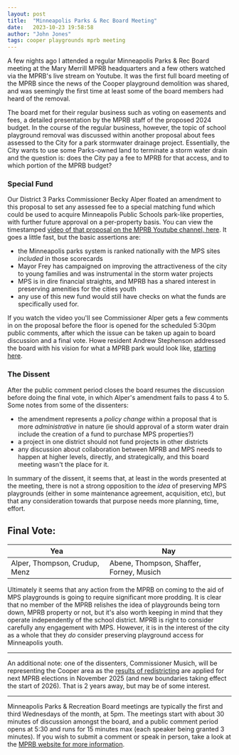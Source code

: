 ```yaml
---
layout: post
title:  "Minneapolis Parks & Rec Board Meeting"
date:   2023-10-23 19:58:58
author: "John Jones"
tags: cooper playgrounds mprb meeting
---
```


A few nights ago I attended a regular Minneapolis Parks & Rec Board meeting at the Mary Merrill MPRB headquarters and a few others watched via the MPRB's live stream on Youtube.  It was the first full board meeting of the MPRB since the news of the Cooper playground demolition was shared, and was seemingly the first time at least some of the board members had heard of the removal.

The board met for their regular business such as voting on easements and fees, a detailed presentation by the MPRB staff of the proposed 2024 budget.  In the course of the regular business, however, the topic of school playground removal was discussed within another proposal about fees assessed to the City for a park stormwater drainage project.  Essentially, the City wants to use some Parks-owned land to terminate a storm water drain and the question is:  does the City pay a fee to MPRB for that access, and to which portion of the MPRB budget?

### Special Fund

Our District 3 Parks Commissioner Becky Alper floated an amendment to this proposal to set any assessed fee to a special matching fund which could be used to acquire Minneapolis Public Schools park-like properties, with further future approval on a per-property basis.  You can view the timestamped [video of that proposal on the MPRB Youtube channel, here](https://youtu.be/2510Z2OSA10?t=1560).  It goes a little fast, but the basic assertions are:

- the Minneapolis parks system is ranked nationally with the MPS sites *included* in those scorecards
- Mayor Frey has campaigned on improving the attractiveness of the city to young families and was instrumental in the storm water projects
- MPS is in dire financial straights, and MPRB has a shared interest in preserving amenities for the cities youth
- any use of this new fund would still have checks on what the funds are specifically used for.

If you watch the video you'll see Commissioner Alper gets a few comments in on the proposal before the floor is opened for the scheduled 5:30pm public comments, after which the issue can be taken up again to board discussion and a final vote.  Howe resident Andrew Stephenson addressed the board with his vision for what a MPRB park would look like, [starting here](https://youtu.be/2510Z2OSA10?t=2352).

### The Dissent

After the public comment period closes the board resumes the discussion before doing the final vote, in which Alper's amendment fails to pass 4 to 5.  Some notes from some of the dissenters:

- the amendment represents a *policy change* within a proposal that is more *administrative* in nature (ie should approval of a storm water drain include the creation of a fund to purchase MPS properties?)
- a project in one district should not fund projects in other districts
- any discussion about collaboration between MPRB and MPS needs to happen at higher levels, directly, and strategically, and this board meeting wasn't the place for it.

In summary of the dissent, it seems that, at least in the words presented at the meeting, there is not a strong opposition to the *idea* of preserving MPS playgrounds (either in some maintenance agreement, acquisition, etc), but that any consideration towards that purpose needs more planning, time, effort.  


## Final Vote:

| Yea                           | Nay                                      |
|-------------------------------|------------------------------------------|
| Alper, Thompson, Crudup, Menz | Abene, Thompson, Shaffer, Forney, Musich |

Ultimately it seems that any action from the MPRB on coming to the aid of MPS playgrounds is going to require significant more prodding.  It is clear that no member of the MPRB relishes the idea of playgrounds being torn down, MPRB property or not, but it's also worth keeping in mind that they operate independently of the school district.  MPRB is right to consider carefully any engagement with MPS.  However, it is in the interest of the city as a whole that they *do* consider preserving playground access for Minneapolis youth.


-----

An additional note:  one of the dissenters, Commissioner Musich, will be representing the Cooper area as the [results of redistricting](https://www.minneapolismn.gov/media/-www-content-assets/documents/2022-MPRB-Districts.pdf) are applied for next MPRB elections in November 2025 (and new boundaries taking effect the start of 2026).  That is 2 years away, but may be of some interest.

-----

Minneapolis Parks & Recreation Board meetings are typically the first and third Wednesdays of the month, at 5pm.  The meetings start with about 30 minutes of discussion amongst the board, and a public comment period opens at 5:30 and runs for 15 minutes max (each speaker being granted 3 minutes).  If you wish to submit a comment or speak in person, take a look at the [MPRB website for more information](https://www.minneapolisparks.org/about-us/leadership-and-structure/board-meetings/).
